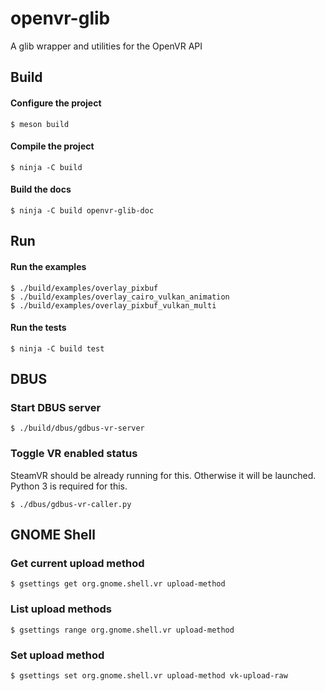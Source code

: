 # openvr-glib

A glib wrapper and utilities for the OpenVR API

## Build

#### Configure the project
```
$ meson build
```

#### Compile the project
```
$ ninja -C build
```

#### Build the docs
```
$ ninja -C build openvr-glib-doc
```

## Run

#### Run the examples
```
$ ./build/examples/overlay_pixbuf
$ ./build/examples/overlay_cairo_vulkan_animation
$ ./build/examples/overlay_pixbuf_vulkan_multi
```

#### Run the tests
```
$ ninja -C build test
```

## DBUS

### Start DBUS server
```
$ ./build/dbus/gdbus-vr-server
```

### Toggle VR enabled status

SteamVR should be already running for this. Otherwise it will be launched.
Python 3 is required for this.

```
$ ./dbus/gdbus-vr-caller.py
```

## GNOME Shell

### Get current upload method
```
$ gsettings get org.gnome.shell.vr upload-method
```

### List upload methods
```
$ gsettings range org.gnome.shell.vr upload-method
```

### Set upload method
```
$ gsettings set org.gnome.shell.vr upload-method vk-upload-raw
```
